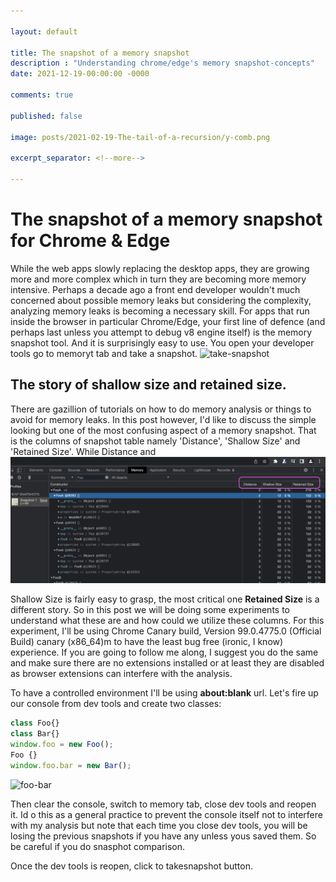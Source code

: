 ```yaml
---

layout: default

title: The snapshot of a memory snapshot
description : "Understanding chrome/edge's memory snapshot-concepts"
date: 2021-12-19-00:00:00 -0000

comments: true

published: false

image: posts/2021-02-19-The-tail-of-a-recursion/y-comb.png

excerpt_separator: <!--more-->

---
```


#  The snapshot of a memory snapshot for Chrome & Edge

While the web apps slowly replacing the desktop apps, they are growing more and more complex which in turn they are becoming more memory intensive. 
Perhaps a decade ago a front end developer wouldn't much concerned about possible memory leaks but considering the complexity, analyzing memory leaks is becoming 
a necessary skill. For apps that run inside the browser in particular Chrome/Edge, your first line of defence (and perhaps last unless you attempt to debug v8 engine itself)
is the memory snapshot tool. And it is surprisingly easy to use. You open your developer tools go to memoryt tab and take a snapshot.
![take-snapshot](/assets/posts/2021-12-19-The-snapshot-of-a-memory-snapshot./take-snapshot.png)
<!--more-->

## The story of shallow size and retained size.
There are gazillion of tutorials on how to do memory analysis or things to avoid for memory leaks. In this post however, I'd like to discuss the simple looking but 
one of the most confusing aspect of a memory snapshot. That is the columns of snapshot table namely 'Distance', 'Shallow Size' and 'Retained Size'. While Distance and
![columns](/assets/posts/2021-12-19-The-snapshot-of-a-memory-snapshot/columns.png)

Shallow Size is fairly easy to grasp, the most critical one **Retained Size** is a different story. So in this post we will be doing some experiments to understand what these are and how could we utilize these columns. For this experiment, I'll be using Chrome Canary build, Version 99.0.4775.0 (Official Build) canary (x86_64)m to have the least bug free (ironic, I know) experience. If you are going to follow me along, I suggest you do the same and make sure there are no extensions installed or at least they are disabled as browser extensions can interfere with the analysis.


To have a controlled environment I'll be using **about:blank** url. Let's fire up our console from dev tools and create two classes:


```js
class Foo{}
class Bar{}
window.foo = new Foo();
Foo {}
window.foo.bar = new Bar();
```
![foo-bar](/2021-12-19-The-snapshot-of-a-memory-snapshot/foo-bar.png)

Then clear the console, switch to memory tab, close dev tools and reopen it. Id o this as a general practice  to prevent the console itself not to interfere with my analysis but note that each time you close dev tools, you will be losing the previous snapshots if you have any unless yous saved them. So be careful if you do snasphot comparison.


Once the dev tools is reopen, click to takesnapshot button.
